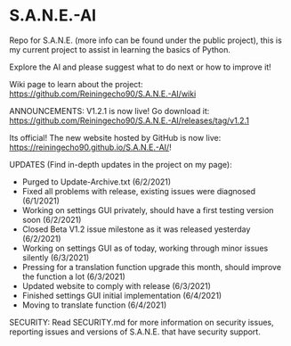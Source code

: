 # S.A.N.E.-AI
Repo for S.A.N.E. (more info can be found under the public project), this is my current project to assist in learning the basics of Python.

Explore the AI and please suggest what to do next or how to improve it!

Wiki page to learn about the project: https://github.com/Reiningecho90/S.A.N.E.-AI/wiki

ANNOUNCEMENTS: 
V1.2.1 is now live! Go download it: https://github.com/Reiningecho90/S.A.N.E.-AI/releases/tag/v1.2.1

Its official! The new website hosted by GitHub is now live: https://reiningecho90.github.io/S.A.N.E.-AI/!

UPDATES (Find in-depth updates in the project on my page):
- Purged to Update-Archive.txt (6/2/2021)
- Fixed all problems with release, existing issues were diagnosed (6/1/2021)
- Working on settings GUI privately, should have a first testing version soon (6/2/2021)
- Closed Beta V1.2 issue milestone as it was released yesterday (6/2/2021)
- Working on settings GUI as of today, working through minor issues silently (6/3/2021)
- Pressing for a translation function upgrade this month, should improve the function a lot (6/3/2021)
- Updated website to comply with release (6/3/2021)
- Finished settings GUI initial implementation (6/4/2021)
- Moving to translate function (6/4/2021)



SECURITY:
Read SECURITY.md for more information on security issues, reporting issues and versions of S.A.N.E. that have security support.
